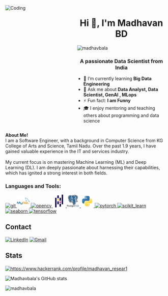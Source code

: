 <div style="display: flex; align-items: flex-start;">
    <img align="right" alt="Coding" width="400" src="https://media.giphy.com/media/M9gbBd9nbDrOTu1Mqx/giphy.gif">


   <div style="margin-left: 20px;">
        <h1 align="center">Hi 👋, I'm Madhavan BD</h1>
        <p align="left"> <img src="https://komarev.com/ghpvc/?username=madhavbala&label=Profile%20views&color=0e75b6&style=flat" alt="madhavbala" /> </p>
        <h3 style="text-align: center;">A passionate Data Scientist from India</h3>

   <ul style="padding-left: 20px;">
            <li>🌱 I’m currently learning <b>Big Data Engineering</b></li>
            <li>💬 Ask me about <b>Data Analyst, Data Scientist, GenAI , MLops </b></li>
            <li>⚡ Fun fact: <b>I am Funny</b></li>
            <li>🎓 I enjoy mentoring and teaching others about programming and data science</li>
        </ul>
    </div>
</div>

<p><b>About Me!</b><br>
    I am a Software Engineer, with a background in Computer Science from KG College of Arts and Science, Tamil Nadu. Over the past 1.9 years, I have gained valuable experience in the IT and services industry.<br><br>
    My current focus is on mastering Machine Learning (ML) and Deep Learning (DL). I am deeply passionate about harnessing their capabilities, which has ignited a strong interest in both fields.
</p>

<h3 align="left">Languages and Tools:</h3>
<p align="left">
    <a href="https://git-scm.com/" target="_blank" rel="noreferrer"> <img src="https://www.vectorlogo.zone/logos/git-scm/git-scm-icon.svg" alt="git" width="40" height="40"/> </a>
    <a href="https://www.mysql.com/" target="_blank" rel="noreferrer"> <img src="https://raw.githubusercontent.com/devicons/devicon/master/icons/mysql/mysql-original-wordmark.svg" alt="mysql" width="40" height="40"/> </a>
    <a href="https://opencv.org/" target="_blank" rel="noreferrer"> <img src="https://www.vectorlogo.zone/logos/opencv/opencv-icon.svg" alt="opencv" width="40" height="40"/> </a>
    <a href="https://pandas.pydata.org/" target="_blank" rel="noreferrer"> <img src="https://raw.githubusercontent.com/devicons/devicon/2ae2a900d2f041da66e950e4d48052658d850630/icons/pandas/pandas-original.svg" alt="pandas" width="40" height="40"/> </a>
    <a href="https://www.postgresql.org" target="_blank" rel="noreferrer"> <img src="https://raw.githubusercontent.com/devicons/devicon/master/icons/postgresql/postgresql-original-wordmark.svg" alt="postgresql" width="40" height="40"/> </a>
    <a href="https://www.python.org" target="_blank" rel="noreferrer"> <img src="https://raw.githubusercontent.com/devicons/devicon/master/icons/python/python-original.svg" alt="python" width="40" height="40"/> </a>
    <a href="https://pytorch.org/" target="_blank" rel="noreferrer"> <img src="https://www.vectorlogo.zone/logos/pytorch/pytorch-icon.svg" alt="pytorch" width="40" height="40"/> </a>
    <a href="https://scikit-learn.org/" target="_blank" rel="noreferrer"> <img src="https://upload.wikimedia.org/wikipedia/commons/0/05/Scikit_learn_logo_small.svg" alt="scikit_learn" width="40" height="40"/> </a>
    <a href="https://seaborn.pydata.org/" target="_blank" rel="noreferrer"> <img src="https://seaborn.pydata.org/_images/logo-mark-lightbg.svg" alt="seaborn" width="40" height="40"/> </a>
    <a href="https://www.tensorflow.org" target="_blank" rel="noreferrer"> <img src="https://www.vectorlogo.zone/logos/tensorflow/tensorflow-icon.svg" alt="tensorflow" width="40" height="40"/> </a>
</p>

## Contact
<div align="left">
    <a href="https://www.linkedin.com/in/madhavan-bd-b2a826244" target="blank"><img align="center" src="https://img.shields.io/badge/LinkedIn-%230077B5.svg?style=for-the-badge&logo=linkedin&logoColor=white" alt="LinkedIn" /></a>
    <a href="mailto:madhavan.research@gmail.com" target="blank"><img align="center" src="https://img.shields.io/badge/Gmail-%23D14836.svg?style=for-the-badge&logo=gmail&logoColor=white" alt="Gmail" /></a>
</div>

## Stats

<p align="left">
    <a href="https://www.hackerrank.com/profile/madhavan_resear1" target="blank">
        <img align="center" src="https://raw.githubusercontent.com/rahuldkjain/github-profile-readme-generator/master/src/images/icons/Social/hackerrank.svg" alt="https://www.hackerrank.com/profile/madhavan_resear1" height="40" />
    </a>
</p>

<p align="left">
    <img src="https://github-readme-stats.vercel.app/api?username=Madhavbala&show_icons=true&theme=prussian" alt="Madhavbala's GitHub stats" />
</p>

<p align="left">
    <img src="https://github-readme-stats.vercel.app/api/top-langs?username=madhavbala&show_icons=true&locale=en&layout=compact" alt="madhavbala" />
</p>

